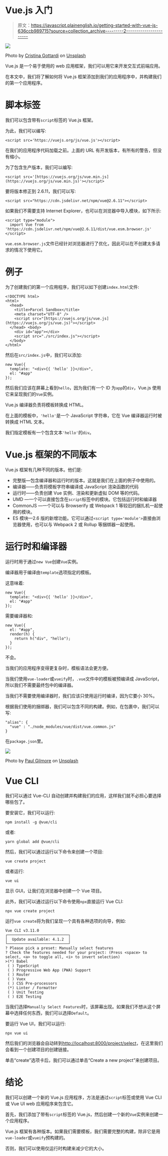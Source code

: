 # Vue.js 入门

> 原文：<https://javascript.plainenglish.io/getting-started-with-vue-js-636ccb989715?source=collection_archive---------2----------------------->

![](img/68b7c2e61aa3ed31b801c9ee4753e66f.png)

Photo by [Cristina Gottardi](https://unsplash.com/@cristina_gottardi?utm_source=medium&utm_medium=referral) on [Unsplash](https://unsplash.com?utm_source=medium&utm_medium=referral)

Vue.js 是一个易于使用的 web 应用框架，我们可以用它来开发交互式前端应用。

在本文中，我们将了解如何将 Vue.js 框架添加到我们的应用程序中，并构建我们的第一个应用程序。

# 脚本标签

我们可以包含带有`script`标签的 Vue.js 框架。

为此，我们可以编写:

```
<script src='https://vuejs.org/js/vue.js'></script>
```

在我们的应用程序代码加载之前。上面的 URL 有开发版本，有所有的警告，但没有缩小。

为了包含生产版本，我们可以编写:

```
<script src='[https://vuejs.org/js/vue.min.js](https://vuejs.org/js/vue.min.js)'></script>
```

要将版本修正到 2.6.11，我们可以写:

```
<script src="https://cdn.jsdelivr.net/npm/vue@2.6.11"></script>
```

如果我们不需要支持 Internet Explorer，也可以在浏览器中导入模块，如下所示:

```
<script type="module">   
  import Vue from 'https://cdn.jsdelivr.net/npm/vue@2.6.11/dist/vue.esm.browser.js' </script>
```

`vue.esm.browser.js`文件已经针对浏览器进行了优化，因此可以在不创建太多请求的情况下使用它。

# 例子

为了创建我们的第一个应用程序，我们可以如下创建`index.html`文件:

```
<!DOCTYPE html>
<html>
  <head>
    <title>Parcel Sandbox</title>
    <meta charset="UTF-8" />
    <script src="[https://vuejs.org/js/vue.js](https://vuejs.org/js/vue.js)"></script>
  </head> <body>
    <div id="app"></div>
    <script src="./src/index.js"></script>
  </body>
</html>
```

然后在`src/index.js`中，我们可以添加:

```
new Vue({
  template: "<div>{{ 'hello' }}</div>",
  el: "#app"
});
```

然后我们应该在屏幕上看到`hello`，因为我们有一个 ID 为`app`的`div`，Vue.js 使用它来呈现我们的`Vue`实例。

Vue.js 编译器负责将模板转换成 HTML。

在上面的模板中，`'hello'`是一个 JavaScript 字符串，它在 Vue 编译器运行时被转换成 HTML 文本。

我们指定模板有一个包含文本`'hello'`的`div`。

# Vue.js 框架的不同版本

Vue.js 框架有几种不同的版本。他们是:

*   完整版—包含编译器和运行时的版本。这就是我们在上面的例子中使用的。
*   编译器——负责将模板字符串编译成 JavaScript 渲染函数的代码
*   运行时——负责创建 Vue 实例、渲染和更新虚拟 DOM 等的代码。
*   UMD —一个可以直接包含在`script`标签中的模块。它包括运行时和编译器
*   CommonJS —一个可以与 Browserify 或 Webpack 1 等较旧的捆扎机一起使用的模块。
*   ES 模块—2.6 版的新增功能。它可以通过`<script type='module'>`直接由浏览器使用，也可以与 Webpack 2 或 Rollup 等捆绑器一起使用。

# 运行时和编译器

运行时用于通过`new Vue`创建`Vue`实例。

编译器用于编译由`template`选项指定的模板。

这意味着:

```
new Vue({
  template: "<div>{{ 'hello' }}</div>",
  el: "#app"
});
```

需要编译器和:

```
new Vue({
  el: "#app",
  render(h) {
    return h("div", "hello");
  }
});
```

不会。

当我们的应用程序变得更复杂时，模板语法会更方便。

当我们使用`vue-loader`或`vueify`时，`.vue`文件中的模板被预编译成 JavaScript，所以我们不需要最终包中的编译器。

当我们不需要使用编译器时，我们应该只使用运行时编译，因为它要小 30%。

根据我们使用的捆绑器，我们可以包含不同的构建。例如，在包裹中，我们可以写:

```
"alias": {     
  "vue" : "./node_modules/vue/dist/vue.common.js"   
}
```

在`package.json`里。

![](img/c0e56a0fc3086b2b4deb9d8f11099507.png)

Photo by [Paul Gilmore](https://unsplash.com/@paulgilmore_?utm_source=medium&utm_medium=referral) on [Unsplash](https://unsplash.com?utm_source=medium&utm_medium=referral)

# Vue CLI

我们可以通过 Vue-CLI 自动创建并构建我们的应用，这样我们就不必担心要选择哪些包了。

要安装它，我们可以运行:

```
npm install -g @vue/cli
```

或者:

```
yarn global add @vue/cli
```

然后，我们可以通过运行以下命令来创建一个项目:

```
vue create project
```

或者运行:

```
vue ui
```

显示 GUI，让我们在浏览器中创建一个 Vue 项目。

此外，我们可以通过运行以下命令使用`npx`直接运行 Vue CLI:

```
npx vue create project
```

运行`vue create`将为我们呈现一个具有各种选项的向导，例如:

```
Vue CLI v3.11.0
┌───────────────────────────┐
│  Update available: 4.1.2  │
└───────────────────────────┘
? Please pick a preset: Manually select features
? Check the features needed for your project: (Press <space> to select, <a> to toggle all, <i> to invert selection)
>(*) Babel
 ( ) TypeScript
 ( ) Progressive Web App (PWA) Support
 ( ) Router
 ( ) Vuex
 ( ) CSS Pre-processors
 (*) Linter / Formatter
 ( ) Unit Testing
 ( ) E2E Testing
```

当我们选择`Manually Select Features`时，该屏幕出现。如果我们不想从这个屏幕中选择任何东西，我们可以选择`Default`。

要运行 Vue UI，我们可以运行:

```
npx vue ui
```

然后我们的浏览器会自动转到[http://localhost:8000/project/select](http://localhost:8000/project/select)，在这里我们会看到一个创建项目的创建链接。

单击“create”选项卡后，我们可以通过单击“Create a new project”来创建项目。

# 结论

我们可以创建一个新的 Vue.js 应用程序，方法是通过`script`标签或使用 Vue CLI 或 Vue UI web 应用程序来包含它。

首先，我们添加了带有`script`标签的 Vue.js，然后创建一个新的`Vue`实例来创建一个应用程序。

Vue.js 框架有各种版本。如果我们需要模板，我们需要完整的构建，除非它是用`vue-loader`或`vueify`预构建的。

否则，我们可以使用仅运行时构建来减少它的大小。